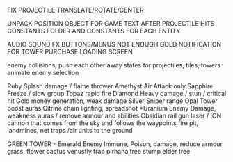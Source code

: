 FIX PROJECTILE TRANSLATE/ROTATE/CENTER

UNPACK POSITION OBJECT FOR GAME TEXT AFTER PROJECTILE HITS
CONSTANTS FOLDER AND CONSTANTS FOR EACH ENTITY

AUDIO SOUND FX
BUTTONS/MENUS
NOT ENOUGH GOLD NOTIFICATION FOR TOWER PURCHASE
LOADING SCREEN

enemy collisions, push each other away
states for projectiles, tiles, towers
animate enemy selection

Ruby		Splash damage / flame thrower
Amethyst  	Air Attack only
Sapphire	Freeze / slow group 
Topaz 		rapid fire
Diamond		Heavy damage / stun / critical hit 
Gold 		money generation, weak damage
Silver		Sniper range
Opal		Tower boost auras
Citrine     chain lighting, spreadshot
*Uranium	Enemy Damage, weakness auras / remove armour and abilities
Obsidian	rail gun laser / ION cannon that comes from the sky and follows the waypoints
fire pit, landmines, net traps /air units to the ground



GREEN TOWER - Emerald Enemy Immune, Poison, damage, reduce armour
grass,
flower
cactus
venusfly trap
pirhana
tree stump
elder tree